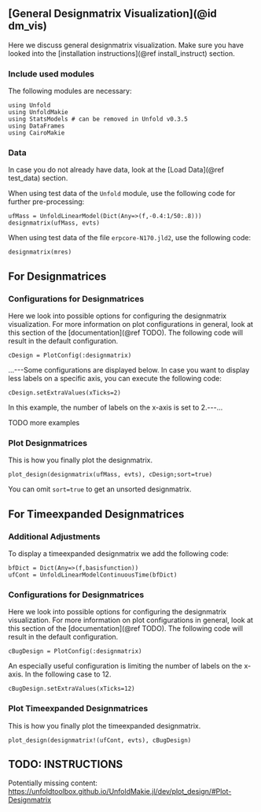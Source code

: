 ## [General Designmatrix Visualization](@id dm_vis)

Here we discuss general designmatrix visualization. 
Make sure you have looked into the [installation instructions](@ref install_instruct) section. 

### Include used modules
The following modules are necessary:
```@example main
using Unfold
using UnfoldMakie
using StatsModels # can be removed in Unfold v0.3.5
using DataFrames
using CairoMakie
```

### Data
In case you do not already have data, look at the [Load Data](@ref test_data) section. 

When using test data of the `Unfold` module, use the following code for further pre-processing:
```@example main
ufMass = UnfoldLinearModel(Dict(Any=>(f,-0.4:1/50:.8)))
designmatrix(ufMass, evts)
```
When using test data of the file `erpcore-N170.jld2`, use the following code:
```@example main
designmatrix(mres)
```

## For Designmatrices

### Configurations for Designmatrices
Here we look into possible options for configuring the designmatrix visualization.
For more information on plot configurations in general, look at this section of the [documentation](@ref TODO). 
The following code will result in the default configuration. 
```@example main
cDesign = PlotConfig(:designmatrix)
```
...---Some configurations are displayed below. 
In case you want to display less labels on a specific axis, you can execute the following code:
```@example main
cDesign.setExtraValues(xTicks=2)
```
In this example, the number of labels on the x-axis is set to 2.---...

TODO more examples

### Plot Designmatrices
This is how you finally plot the designmatrix.
```@example main
plot_design(designmatrix(ufMass, evts), cDesign;sort=true)
```
You can omit `sort=true` to get an unsorted designmatrix.


## For Timeexpanded Designmatrices

### Additional Adjustments
To display a timeexpanded designmatrix we add the following code:
```@example main
bfDict = Dict(Any=>(f,basisfunction))
ufCont = UnfoldLinearModelContinuousTime(bfDict)
```

### Configurations for Designmatrices
Here we look into possible options for configuring the designmatrix visualization.
For more information on plot configurations in general, look at this section of the [documentation](@ref TODO). 
The following code will result in the default configuration.
```@example main
cBugDesign = PlotConfig(:designmatrix)
```

An especially useful configuration is limiting the number of labels on the x-axis. 
In the following case to 12.
```@example main
cBugDesign.setExtraValues(xTicks=12)
```

### Plot Timeexpanded Designmatrices
This is how you finally plot the timeexpanded designmatrix.
```@example main
plot_design(designmatrix!(ufCont, evts), cBugDesign)
```



## TODO: INSTRUCTIONS
Potentially missing content: 
https://unfoldtoolbox.github.io/UnfoldMakie.jl/dev/plot_design/#Plot-Designmatrix
